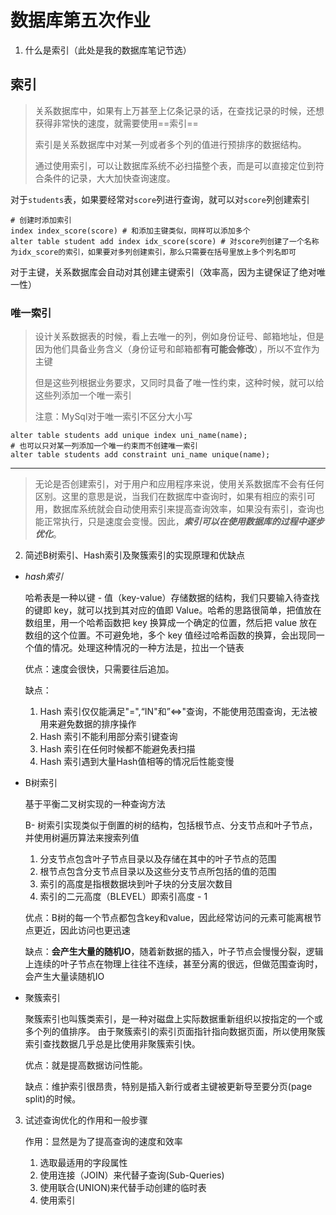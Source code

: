 # 数据库第五次作业

1.   什么是索引（此处是我的数据库笔记节选）

## 索引

> 关系数据库中，如果有上万甚至上亿条记录的话，在查找记录的时候，还想获得非常快的速度，就需要使用==索引==
>
> 索引是关系数据库中对某一列或者多个列的值进行预排序的数据结构。
>
> 通过使用索引，可以让数据库系统不必扫描整个表，而是可以直接定位到符合条件的记录，大大加快查询速度。

对于`students`表，如果要经常对`score`列进行查询，就可以对`score`列创建索引

```mysql
# 创建时添加索引
index index_score(score) # 和添加主键类似，同样可以添加多个
alter table student add index idx_score(score) # 对score列创建了一个名称为idx_score的索引，如果要对多列创建索引，那么只需要在括号里放上多个列名即可
```

对于主键，关系数据库会自动对其创建主键索引（效率高，因为主键保证了绝对唯一性）

### 唯一索引

> 设计关系数据表的时候，看上去唯一的列，例如身份证号、邮箱地址，但是因为他们具备业务含义（身份证号和邮箱都**有可能会修改**），所以不宜作为主键
>
> 但是这些列根据业务要求，又同时具备了唯一性约束，这种时候，就可以给这些列添加一个唯一索引
>
> 注意：MySql对于唯一索引不区分大小写

```mysql
alter table students add unique index uni_name(name);
# 也可以只对某一列添加一个唯一约束而不创建唯一索引
alter table students add constraint uni_name unique(name);
```

---

> 无论是否创建索引，对于用户和应用程序来说，使用关系数据库不会有任何区别。这里的意思是说，当我们在数据库中查询时，如果有相应的索引可用，数据库系统就会自动使用索引来提高查询效率，如果没有索引，查询也能正常执行，只是速度会变慢。因此，***索引可以在使用数据库的过程中逐步优化***。

2.   简述B树索引、Hash索引及聚簇索引的实现原理和优缺点

-   *hash索引*

    哈希表是一种以键 - 值（key-value）存储数据的结构，我们只要输入待查找的键即 key，就可以找到其对应的值即 Value。哈希的思路很简单，把值放在数组里，用一个哈希函数把 key 换算成一个确定的位置，然后把 value 放在数组的这个位置。不可避免地，多个 key 值经过哈希函数的换算，会出现同一个值的情况。处理这种情况的一种方法是，拉出一个链表

    优点：速度会很快，只需要往后追加。

    缺点：

    1.   Hash 索引仅仅能满足"=",“IN"和”<=>"查询，不能使用范围查询，无法被用来避免数据的排序操作
    2.   Hash 索引不能利用部分索引键查询
    3.   Hash 索引在任何时候都不能避免表扫描
    4.   Hash 索引遇到大量Hash值相等的情况后性能变慢

-   B树索引

    基于平衡二叉树实现的一种查询方法

    B- 树索引实现类似于倒置的树的结构，包括根节点、分支节点和叶子节点，并使用树遍历算法来搜索列值

    1.   分支节点包含叶子节点目录以及存储在其中的叶子节点的范围
    2.   根节点包含分支节点目录以及这些分支节点所包括的值的范围
    3.   索引的高度是指根数据块到叶子块的分支层次数目
    4.   索引的二元高度（BLEVEL）即索引高度 - 1

    优点：B树的每一个节点都包含key和value，因此经常访问的元素可能离根节点更近，因此访问也更迅速

    缺点：**会产生大量的随机IO**，随着新数据的插入，叶子节点会慢慢分裂，逻辑上连续的叶子节点在物理上往往不连续，甚至分离的很远，但做范围查询时，会产生大量读随机IO

-   聚簇索引

    聚簇索引也叫簇类索引，是一种对磁盘上实际数据重新组织以按指定的一个或多个列的值排序。 由于聚簇索引的索引页面指针指向数据页面，所以使用聚簇索引查找数据几乎总是比使用非聚簇索引快。

    优点：就是提高数据访问性能。

    缺点：维护索引很昂贵，特别是插入新行或者主键被更新导至要分页(page split)的时候。

3.   试述查询优化的作用和一般步骤

     作用：显然是为了提高查询的速度和效率

     1.   选取最适用的字段属性
     2.   使用连接（JOIN）来代替子查询(Sub-Queries)
     3.   使用联合(UNION)来代替手动创建的临时表
     4.   使用索引